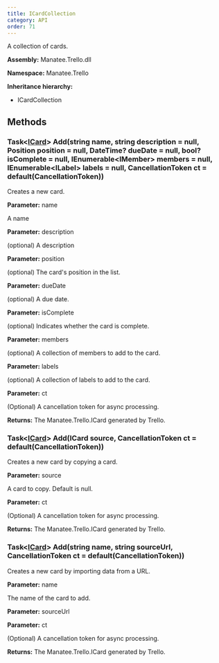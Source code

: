 ```yaml
---
title: ICardCollection
category: API
order: 71
---
```


A collection of cards.

**Assembly:** Manatee.Trello.dll

**Namespace:** Manatee.Trello

**Inheritance hierarchy:**

- ICardCollection

## Methods

### Task&lt;[ICard](../ICard#icard)&gt; Add(string name, string description = null, Position position = null, DateTime? dueDate = null, bool? isComplete = null, IEnumerable&lt;IMember&gt; members = null, IEnumerable&lt;ILabel&gt; labels = null, CancellationToken ct = default(CancellationToken))

Creates a new card.

**Parameter:** name

A name

**Parameter:** description

(optional) A description

**Parameter:** position

(optional) The card&#39;s position in the list.

**Parameter:** dueDate

(optional) A due date.

**Parameter:** isComplete

(optional) Indicates whether the card is complete.

**Parameter:** members

(optional) A collection of members to add to the card.

**Parameter:** labels

(optional) A collection of labels to add to the card.

**Parameter:** ct

(Optional) A cancellation token for async processing.

**Returns:** The Manatee.Trello.ICard generated by Trello.

### Task&lt;[ICard](../ICard#icard)&gt; Add(ICard source, CancellationToken ct = default(CancellationToken))

Creates a new card by copying a card.

**Parameter:** source

A card to copy. Default is null.

**Parameter:** ct

(Optional) A cancellation token for async processing.

**Returns:** The Manatee.Trello.ICard generated by Trello.

### Task&lt;[ICard](../ICard#icard)&gt; Add(string name, string sourceUrl, CancellationToken ct = default(CancellationToken))

Creates a new card by importing data from a URL.

**Parameter:** name

The name of the card to add.

**Parameter:** sourceUrl



**Parameter:** ct

(Optional) A cancellation token for async processing.

**Returns:** The Manatee.Trello.ICard generated by Trello.

